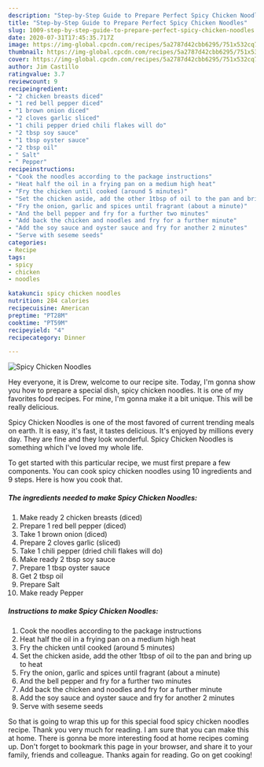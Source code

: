 ```yaml
---
description: "Step-by-Step Guide to Prepare Perfect Spicy Chicken Noodles"
title: "Step-by-Step Guide to Prepare Perfect Spicy Chicken Noodles"
slug: 1009-step-by-step-guide-to-prepare-perfect-spicy-chicken-noodles
date: 2020-07-31T17:45:35.717Z
image: https://img-global.cpcdn.com/recipes/5a2787d42cbb6295/751x532cq70/spicy-chicken-noodles-recipe-main-photo.jpg
thumbnail: https://img-global.cpcdn.com/recipes/5a2787d42cbb6295/751x532cq70/spicy-chicken-noodles-recipe-main-photo.jpg
cover: https://img-global.cpcdn.com/recipes/5a2787d42cbb6295/751x532cq70/spicy-chicken-noodles-recipe-main-photo.jpg
author: Jim Castillo
ratingvalue: 3.7
reviewcount: 9
recipeingredient:
- "2 chicken breasts diced"
- "1 red bell pepper diced"
- "1 brown onion diced"
- "2 cloves garlic sliced"
- "1 chili pepper dried chili flakes will do"
- "2 tbsp soy sauce"
- "1 tbsp oyster sauce"
- "2 tbsp oil"
- " Salt"
- " Pepper"
recipeinstructions:
- "Cook the noodles according to the package instructions"
- "Heat half the oil in a frying pan on a medium high heat"
- "Fry the chicken until cooked (around 5 minutes)"
- "Set the chicken aside, add the other 1tbsp of oil to the pan and bring up to heat"
- "Fry the onion, garlic and spices until fragrant (about a minute)"
- "And the bell pepper and fry for a further two minutes"
- "Add back the chicken and noodles and fry for a further minute"
- "Add the soy sauce and oyster sauce and fry for another 2 minutes"
- "Serve with seseme seeds"
categories:
- Recipe
tags:
- spicy
- chicken
- noodles

katakunci: spicy chicken noodles 
nutrition: 284 calories
recipecuisine: American
preptime: "PT28M"
cooktime: "PT59M"
recipeyield: "4"
recipecategory: Dinner

---
```



![Spicy Chicken Noodles](https://img-global.cpcdn.com/recipes/5a2787d42cbb6295/751x532cq70/spicy-chicken-noodles-recipe-main-photo.jpg)

Hey everyone, it is Drew, welcome to our recipe site. Today, I'm gonna show you how to prepare a special dish, spicy chicken noodles. It is one of my favorites food recipes. For mine, I'm gonna make it a bit unique. This will be really delicious.



Spicy Chicken Noodles is one of the most favored of current trending meals on earth. It is easy, it's fast, it tastes delicious. It's enjoyed by millions every day. They are fine and they look wonderful. Spicy Chicken Noodles is something which I've loved my whole life.


To get started with this particular recipe, we must first prepare a few components. You can cook spicy chicken noodles using 10 ingredients and 9 steps. Here is how you cook that.

<!--inarticleads1-->

##### The ingredients needed to make Spicy Chicken Noodles:

1. Make ready 2 chicken breasts (diced)
1. Prepare 1 red bell pepper (diced)
1. Take 1 brown onion (diced)
1. Prepare 2 cloves garlic (sliced)
1. Take 1 chili pepper (dried chili flakes will do)
1. Make ready 2 tbsp soy sauce
1. Prepare 1 tbsp oyster sauce
1. Get 2 tbsp oil
1. Prepare  Salt
1. Make ready  Pepper




<!--inarticleads2-->

##### Instructions to make Spicy Chicken Noodles:

1. Cook the noodles according to the package instructions
1. Heat half the oil in a frying pan on a medium high heat
1. Fry the chicken until cooked (around 5 minutes)
1. Set the chicken aside, add the other 1tbsp of oil to the pan and bring up to heat
1. Fry the onion, garlic and spices until fragrant (about a minute)
1. And the bell pepper and fry for a further two minutes
1. Add back the chicken and noodles and fry for a further minute
1. Add the soy sauce and oyster sauce and fry for another 2 minutes
1. Serve with seseme seeds




So that is going to wrap this up for this special food spicy chicken noodles recipe. Thank you very much for reading. I am sure that you can make this at home. There is gonna be more interesting food at home recipes coming up. Don't forget to bookmark this page in your browser, and share it to your family, friends and colleague. Thanks again for reading. Go on get cooking!
